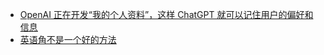 - [OpenAI 正在开发“我的个人资料”，这样 ChatGPT 就可以记住用户的偏好和信息](https://twitter.com/wongmjane/status/1656384528511008768)
- [英语角不是一个好的方法](https://codechina.org/2022/06/english-corner/)